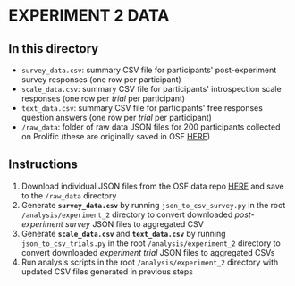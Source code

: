 # EXPERIMENT 2 DATA

## In this directory
- `survey_data.csv`: summary CSV file for participants' post-experiment survey responses (one row per participant)
- `scale_data.csv`: summary CSV file for participants' introspection scale responses (one row per *trial* per participant)
- `text_data.csv`: summary CSV file for participants' free responses question answers (one row per *trial* per participant)
- `/raw_data`: folder of raw data JSON files for 200 participants collected on Prolific (these are originally saved in OSF [HERE](https://osf.io/t6gsh/))

## Instructions
1. Download individual JSON files from the OSF data repo [HERE](https://osf.io/t6gsh/) and save to the `/raw_data` directory
2. Generate **`survey_data.csv`** by running `json_to_csv_survey.py` in the root `/analysis/experiment_2` directory to convert downloaded *post-experiment survey* JSON files to aggregated CSV
3. Generate **`scale_data.csv`** and **`text_data.csv`** by running `json_to_csv_trials.py` in the root `/analysis/experiment_2` directory to convert downloaded *experiment trial* JSON files to aggregated CSVs
4. Run analysis scripts in the root `/analysis/experiment_2` directory with updated CSV files generated in previous steps